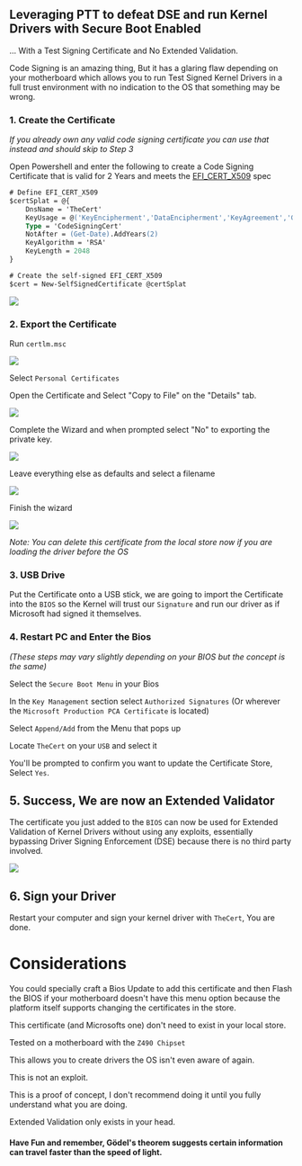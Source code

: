 ## Leveraging PTT to defeat DSE and run Kernel Drivers with Secure Boot Enabled

... With a Test Signing Certificate and No Extended Validation.

Code Signing is an amazing thing, But it has a glaring flaw depending on your motherboard which allows you to run Test Signed Kernel Drivers in a full trust environment with no indication to the OS that something may be wrong.

### 1. Create the Certificate

_If you already own any valid code signing certificate you can use that instead and should skip to Step 3_

Open Powershell and enter the following to create a Code Signing Certificate that is valid for 2 Years and meets the [EFI_CERT_X509](https://download.lenovo.com/pccbbs/thinkcentre_pdf/certificate_based_bios_management_guide.pdf) spec

```ps
# Define EFI_CERT_X509
$certSplat = @{
	DnsName = 'TheCert'
	KeyUsage = @('KeyEncipherment','DataEncipherment','KeyAgreement','CRLSign', 'CertSign', 'KeyAgreement', 'DigitalSignature')
	Type = 'CodeSigningCert'
	NotAfter = (Get-Date).AddYears(2)
  	KeyAlgorithm = 'RSA' 
  	KeyLength = 2048
}

# Create the self-signed EFI_CERT_X509
$cert = New-SelfSignedCertificate @certSplat
```

![](https://i.imgur.com/WpNQ3rD.png)

### 2. Export the Certificate

Run `certlm.msc`

![](https://i.imgur.com/WnZa3Px.png)

Select `Personal Certificates`

Open the Certificate and Select "Copy to File" on the "Details" tab.

![](https://i.imgur.com/3UJtxyS.png)

Complete the Wizard and when prompted select "No" to exporting the private key.

![](https://i.imgur.com/Jdy9W4d.png) 

Leave everything else as defaults and select a filename

![](https://i.imgur.com/5K309kR.png)

Finish the wizard

![](https://i.imgur.com/grcmM4p.png)

_Note: You can delete this certificate from the local store now if you are loading the driver before the OS_

### 3. USB Drive

Put the Certificate onto a USB stick, we are going to import the Certificate into the `BIOS` so the Kernel will trust our `Signature` and run our driver as if Microsoft had signed it themselves.

### 4. Restart PC and Enter the Bios

_(These steps may vary slightly depending on your BIOS but the concept is the same)_

Select the `Secure Boot Menu` in your Bios

In the `Key Management` section select `Authorized Signatures` (Or wherever the `Microsoft Production PCA Certificate` is located)

Select `Append/Add` from the Menu that pops up

Locate `TheCert` on your `USB` and select it

You'll be prompted to confirm you want to update the Certificate Store, Select `Yes`.

## 5. Success, We are now an Extended Validator

The certificate you just added to the `BIOS` can now be used for Extended Validation of Kernel Drivers without using any exploits, essentially bypassing Driver Signing Enforcement (DSE) because there is no third party involved.

![](https://i.imgur.com/v3qcVeM.jpg)

## 6. Sign your Driver

Restart your computer and sign your kernel driver with `TheCert`, You are done.

# Considerations

You could specially craft a Bios Update to add this certificate and then Flash the BIOS if your motherboard doesn't have this menu option because the platform itself supports changing the certificates in the store.

This certificate (and Microsofts one) don't need to exist in your local store.

Tested on a motherboard with the `Z490 Chipset`

This allows you to create drivers the OS isn't even aware of again.

This is not an exploit.

This is a proof of concept, I don't recommend doing it until you fully understand what you are doing.

Extended Validation only exists in your head.

#### Have Fun and remember, Gödel's theorem suggests certain information can travel faster than the speed of light.
